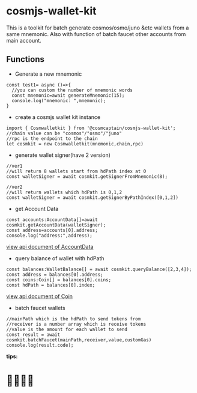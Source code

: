 # cosmjs-wallet-kit

This is a toolkit for batch generate cosmos/osmo/juno &etc wallets from a same mnemonic.
Also with function of batch faucet other accounts from main account.

## Functions

- Generate a new mnemonic

```
const test1= async ()=>{
  //you can custom the number of mnemonic words
  const mnemonic=await generateMnemonic(15);
  console.log("mnemonic: ",mnemonic);
}
```

- create a cosmjs wallet kit instance

```
import { Cosmwalletkit } from '@cosmcaptain/cosmjs-wallet-kit';
//chain value can be "cosmos"/"osmo"/"juno"
//rpc is the endpoint to the chain
let cosmkit = new Cosmwalletkit(mnemonic,chain,rpc)
```

- generate wallet signer(have 2 version)

```
//ver1
//will return 8 wallets start from hdPath index at 0
const walletSigner = await cosmkit.getSignerFromMnemonic(8);

//ver2
//will return wallets which hdPath is 0,1,2
const walletSigner = await cosmkit.getSignerByPathIndex([0,1,2])
```

- get Account Data

```
const accounts:AccountData[]=await cosmkit.getAccountData(walletSigner);
const address=accounts[0].address;
console.log("address:",address);
```

[view api document of AccountData](https://cosmos.github.io/cosmjs/latest/proto-signing/interfaces/AccountData.html)

- query balance of wallet with hdPath

```
const balances:WalletBalance[] = await cosmkit.queryBalance([2,3,4]);
const address = balances[0].address;
const coins:Coin[] = balances[0].coins;
const hdPath = balances[0].index;
```

[view api document of Coin](https://cosmos.github.io/cosmjs/latest/proto-signing/interfaces/Coin.html)

- batch faucet wallets

```
//mainPath which is the hdPath to send tokens from
//receiver is a number array which is receive tokens
//value is the amount for each wallet to send
const result = await cosmkit.batchFaucet(mainPath,receiver,value,customGas)
console.log(result.code);
```

**tips:**

# 🌌🚀🚀🚀
